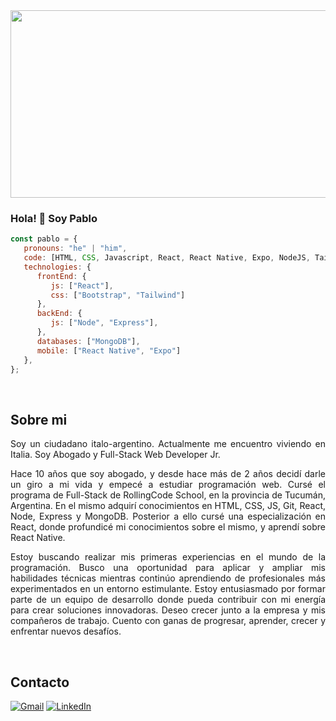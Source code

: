 <img src="https://crehana-blog.imgix.net/media/filer_public/4f/f2/4ff29197-d3b6-40d5-8ed9-6695f3b635ff/que-es-react.jpg" width="1000px" height="300px" />      


### Hola! 👋 Soy Pablo
```javascript
const pablo = {
   pronouns: "he" | "him",
   code: [HTML, CSS, Javascript, React, React Native, Expo, NodeJS, Tailwind, GIT],
   technologies: {
      frontEnd: {
         js: ["React"],
         css: ["Bootstrap", "Tailwind"]
      },
      backEnd: {
         js: ["Node", "Express"],
      },
      databases: ["MongoDB"],
      mobile: ["React Native", "Expo"]
   },
};
```
<br/>

<h2>Sobre mi</h2>
<p style="text-align: justify;"y>Soy un ciudadano italo-argentino. Actualmente me encuentro viviendo en Italia. Soy Abogado y Full-Stack Web Developer Jr.</p>  

<p style="text-align: justify;">
Hace 10 años que soy abogado, y desde hace más de 2 años decidí darle un giro a mi vida y empecé a estudiar programación web.  Cursé el programa de Full-Stack de RollingCode School, en la provincia de Tucumán, Argentina. En el mismo adquirí conocimientos en HTML, CSS, JS, Git, React, Node, Express y MongoDB. Posterior a ello cursé una especialización en React, donde profundicé mi conocimientos sobre el mismo, y aprendí sobre React Native.
</p>

<p style="text-align: justify;">
Estoy buscando realizar mis primeras experiencias en el mundo de la programación. Busco una oportunidad para aplicar y ampliar mis habilidades técnicas mientras continúo aprendiendo de profesionales más experimentados en un entorno estimulante. Estoy entusiasmado por formar parte de un equipo de desarrollo donde pueda contribuir con mi energía para crear soluciones innovadoras. Deseo crecer junto a la empresa y mis compañeros de trabajo.  Cuento con ganas de progresar, aprender, crecer y enfrentar nuevos desafíos.
</p>

<br/>
<h2>Contacto</h2>
<p align="left">
  <a href="mailto: pablobertiniluque@gmail.com" target="blank" title="Gmail">
  <img src="https://img.shields.io/badge/-Gmail-FF0000?style=flat-square&labelColor=FF0000&logo=gmail&logoColor=white&link=LINK-DO-SEU-GMAIL" alt="Gmail"/></a>
  <a href="https://www.linkedin.com/in/pablo-ezequiel-bertini-luque/" target="blank" title="LinkedIn">
  <img src="https://img.shields.io/badge/-Linkedin-0e76a8?style=flat-square&logo=Linkedin&logoColor=white&link=LINK-DO-SEU-LINKEDIN" alt="LinkedIn"/></a>
  </p>
